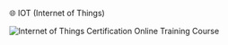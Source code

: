 🌐 IOT (Internet of Things)


![Internet of Things Certification Online Training Course](https://github.com/user-attachments/assets/58bba6eb-8441-4764-b912-b2dd31604659)
